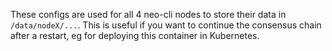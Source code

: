 These configs are used for all 4 neo-cli nodes to store their data in `/data/nodeX/...`. 
This is useful if you want to continue the consensus chain after a restart, eg for  deploying this container in Kubernetes.

